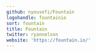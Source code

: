 ```yaml
---
github: nyousefi/Fountain
logohandle: fountainio
sort: fountain
title: Fountain
twitter: ryannelson
website: 'https://fountain.io/'
---
```


